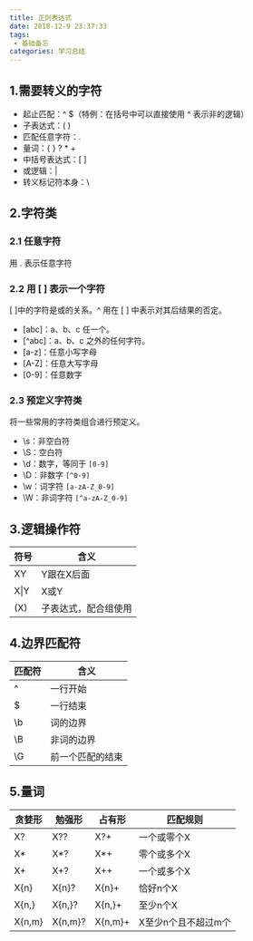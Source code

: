 ```yaml
---
title: 正则表达式
date: 2018-12-9 23:37:33
tags:
 - 基础备忘
categories: 学习总结
---
```

## 1.需要转义的字符

- 起止匹配：^ $（特例：在括号中可以直接使用 ^ 表示非的逻辑）
- 子表达式：(  )
- 匹配任意字符：. 
- 量词：{ } ? * +
- 中括号表达式：[ ]
- 或逻辑：|
- 转义标记符本身：\

## 2.字符类

### 2.1 任意字符

用 . 表示任意字符

### 2.2 用 [ ] 表示一个字符

[ ]中的字符是或的关系。^ 用在 [ ] 中表示对其后结果的否定。 

- [abc]：a、b、c 任一个。
- [^abc]：a、b、c 之外的任何字符。
- [a-z]：任意小写字母
- [A-Z]：任意大写字母
- [0-9]：任意数字

### 2.3 预定义字符类

将一些常用的字符类组合进行预定义。

- \s：非空白符
- \S：空白符
- \d：数字，等同于 `[0-9]`
- \D：非数字  `[^0-9]`
- \w：词字符 `[a-zA-Z_0-9]`
- \W：非词字符 `[^a-zA-Z_0-9]`

## 3.逻辑操作符

| 符号 | 含义                 |
| ---- | -------------------- |
| XY   | Y跟在X后面           |
| X&#124;Y | X或Y                 |
| (X)  | 子表达式，配合组使用 |

## 4.边界匹配符

| 匹配符 | 含义             |
| ------ | ---------------- |
| ^      | 一行开始         |
| $      | 一行结束         |
| \b     | 词的边界         |
| \B     | 非词的边界       |
| \G     | 前一个匹配的结束 |

## 5.量词

| 贪婪形 | 勉强形  | 占有形  | 匹配规则            |
| ------ | ------- | ------- | ------------------- |
| X?     | X??     | X?+     | 一个或零个X         |
| X*     | X*?     | X*+     | 零个或多个X         |
| X+     | X+?     | X++     | 一个或多个X         |
| X{n}   | X{n}?   | X{n}+   | 恰好n个X            |
| X{n,}  | X{n,}?  | X{n,}+  | 至少n个X            |
| X{n,m} | X{n,m}? | X{n,m}+ | X至少n个且不超过m个 |

